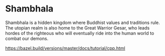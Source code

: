 # Shambhala

Shambhala is a hidden kingdom where Buddhist values and traditions rule. The
utopian realm is also home to the Great Warrior Gesar, who leads hordes of the
righteous who will eventually ride into the human world to combat our demons.

https://bazel.build/versions/master/docs/tutorial/cpp.html